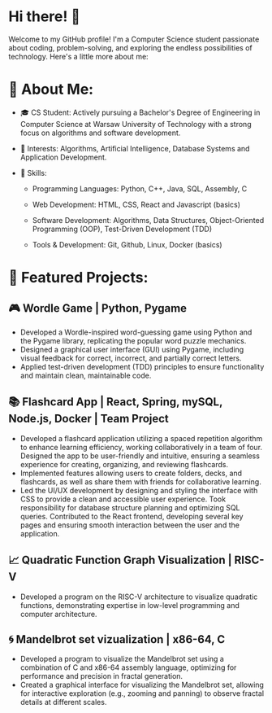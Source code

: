 # Hi there! 👋

Welcome to my GitHub profile! I'm a Computer Science student passionate about coding, problem-solving, and exploring the endless possibilities of technology. Here's a little more about me:

# 🚀 About Me:

- 🎓 CS Student: Actively pursuing a Bachelor's Degree of Engineering in Computer Science at Warsaw University of Technology with a strong focus on algorithms and software development.

- 📘 Interests: Algorithms, Artificial Intelligence, Database Systems and Application Development.

- 🌟 Skills:

  - Programming Languages: Python, C++, Java, SQL, Assembly, C

  - Web Development: HTML, CSS, React and Javascript (basics)
 
  - Software Development: Algorithms, Data Structures, Object-Oriented Programming (OOP), Test-Driven Development (TDD)
 
  - Tools & Development: Git, Github, Linux, Docker (basics)

# 📂 Featured Projects:

## 🎮 Wordle Game | Python, Pygame

 - Developed a Wordle-inspired word-guessing game using Python and the Pygame library, replicating the popular word puzzle mechanics.
 - Designed a graphical user interface (GUI) using Pygame, including visual feedback for correct, incorrect, and partially correct letters.
 - Applied test-driven development (TDD) principles to ensure functionality and maintain clean, maintainable code.

## 📚 Flashcard App | React, Spring, mySQL, Node.js, Docker | Team Project

- Developed a flashcard application utilizing a spaced repetition algorithm to enhance learning efficiency, working collaboratively in a team of four. Designed the app to be user-friendly and intuitive, ensuring a seamless experience for creating, organizing, and reviewing flashcards.
- Implemented features allowing users to create folders, decks, and flashcards, as well as share them with friends for collaborative learning.
- Led the UI/UX development by designing and styling the interface with CSS to provide a clean and accessible user experience. Took responsibility for database structure planning and optimizing SQL queries. Contributed to the React frontend, developing several key pages and ensuring smooth interaction between the user and the application.

## 📈 Quadratic Function Graph Visualization | RISC-V

- Developed a program on the RISC-V architecture to visualize quadratic functions, demonstrating expertise in low-level programming and computer architecture.

## 🌀 Mandelbrot set vizualization | x86-64, C

- Developed a program to visualize the Mandelbrot set using a combination of C and x86-64 assembly language, optimizing for performance and precision in fractal generation.
- Created a graphical interface for visualizing the Mandelbrot set, allowing for interactive exploration (e.g., zooming and panning) to observe fractal details at different scales.
